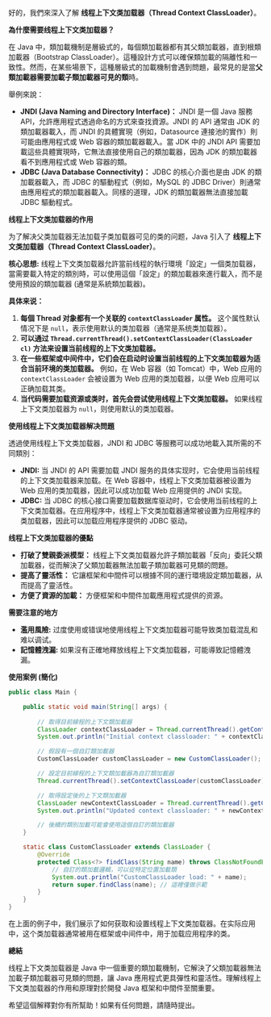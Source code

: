 好的，我們來深入了解 **线程上下文类加载器（Thread Context ClassLoader）**。

**為什麼需要线程上下文类加载器？**

在 Java 中，類加載機制是層級式的，每個類加載器都有其父類加載器，直到根類加載器（Bootstrap ClassLoader）。這種設計方式可以確保類加載的隔離性和一致性。然而，在某些場景下，這種層級式的加載機制會遇到問題，最常見的是當**父類加載器需要加載子類加載器可見的類**時。

舉例來說：

*   **JNDI (Java Naming and Directory Interface)：** JNDI 是一個 Java 服務 API，允許應用程式透過命名的方式來查找資源。JNDI 的 API 通常由 JDK 的類加載器載入，而 JNDI 的具體實現（例如，Datasource 連接池的實作）則可能由應用程式或 Web 容器的類加載器載入。當 JDK 中的 JNDI API 需要加載這些具體實現時，它無法直接使用自己的類加載器，因為 JDK 的類加載器看不到應用程式或 Web 容器的類。
*   **JDBC (Java Database Connectivity)：** JDBC 的核心介面也是由 JDK 的類加載器載入，而 JDBC 的驅動程式（例如，MySQL 的 JDBC Driver）則通常由應用程式的類加載器載入。同樣的道理，JDK 的類加載器無法直接加載 JDBC 驅動程式。

**线程上下文类加载器的作用**

为了解决父类加载器无法加载子类加载器可见的类的问题，Java 引入了 **线程上下文类加载器（Thread Context ClassLoader）**。

**核心思想:** 线程上下文类加载器允許當前线程的執行環境「設定」一個类加载器，當需要載入特定的類別時，可以使用這個「設定」的類加載器來進行載入，而不是使用預設的類加載器 (通常是系統類加載器)。

**具体来说：**

1.  **每個 Thread 对象都有一个关联的 `contextClassLoader` 属性。** 这个属性默认情况下是 `null`，表示使用默认的类加载器（通常是系统类加载器）。
2.  **可以通过 `Thread.currentThread().setContextClassLoader(ClassLoader cl)` 方法来设置当前线程的上下文类加载器。**
3.  **在一些框架或中间件中，它们会在启动时设置当前线程的上下文类加载器为适合当前环境的类加载器。** 例如，在 Web 容器（如 Tomcat）中，Web 应用的 `contextClassLoader` 会被设置为 Web 应用的类加载器，以便 Web 应用可以正确加载其类。
4.  **当代码需要加载资源或类时，首先会尝试使用线程上下文类加载器。** 如果线程上下文类加载器为 `null`，则使用默认的类加载器。

**使用线程上下文类加载器解决問題**

透過使用线程上下文类加载器，JNDI 和 JDBC 等服務可以成功地載入其所需的不同類別：

*   **JNDI:** 当 JNDI 的 API 需要加载 JNDI 服务的具体实现时，它会使用当前线程的上下文类加载器来加载。在 Web 容器中，线程上下文类加载器被设置为 Web 应用的类加载器，因此可以成功加载 Web 应用提供的 JNDI 实现。
*   **JDBC:**  当 JDBC 的核心接口需要加载数据库驱动时，它会使用当前线程的上下文类加载器。在应用程序中，线程上下文类加载器通常被设置为应用程序的类加载器，因此可以加载应用程序提供的 JDBC 驱动。

**线程上下文类加载器的優點**

*   **打破了雙親委派模型：**  线程上下文类加载器允許子類加載器「反向」委託父類加載器，從而解決了父類加載器無法加載子類加載器可見類的問題。
*   **提高了靈活性：** 它讓框架和中間件可以根據不同的運行環境設定類加載器，从而提高了靈活性。
*   **方便了資源的加載：** 方便框架和中間件加載應用程式提供的资源。

**需要注意的地方**

*   **濫用風險:**  过度使用或错误地使用线程上下文类加载器可能导致类加载混乱和难以调试。
*   **記憶體洩漏:** 如果沒有正確地釋放线程上下文类加载器，可能導致記憶體洩漏。

**使用案例 (簡化)**

```java
public class Main {

    public static void main(String[] args) {
    
        // 取得目前線程的上下文類加載器
        ClassLoader contextClassLoader = Thread.currentThread().getContextClassLoader();
        System.out.println("Initial context classloader: " + contextClassLoader);

        // 假設有一個自訂類加載器
        CustomClassLoader customClassLoader = new CustomClassLoader();

        // 設定目前線程的上下文類加載器為自訂類加載器
        Thread.currentThread().setContextClassLoader(customClassLoader);

        // 取得設定後的上下文類加載器
        ClassLoader newContextClassLoader = Thread.currentThread().getContextClassLoader();
        System.out.println("Updated context classloader: " + newContextClassLoader);

        // 後續的類別加載可能會使用這個自訂的類加載器
    }

    static class CustomClassLoader extends ClassLoader {
        @Override
        protected Class<?> findClass(String name) throws ClassNotFoundException {
            // 自訂的類加載邏輯，可以從特定位置加載類
            System.out.println("CustomClassLoader load: " + name);
            return super.findClass(name); // 這裡僅做示範
        }
    }
}
```

在上面的例子中，我们展示了如何获取和设置线程上下文类加载器。在实际应用中，这个类加载器通常被用在框架或中间件中，用于加载应用程序的类。

**總結**

线程上下文类加载器是 Java 中一個重要的類加載機制，它解決了父類加載器無法加載子類加載器可見類的問題，讓 Java 應用程式更具彈性和靈活性。理解线程上下文类加载器的作用和原理對於開發 Java 框架和中間件至關重要。

希望這個解釋對你有所幫助！如果有任何問題，請隨時提出。
